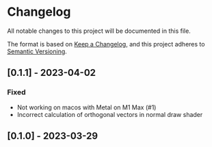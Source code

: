 # Changelog
All notable changes to this project will be documented in this file.

The format is based on [Keep a Changelog](https://keepachangelog.com/en/1.0.0/),
and this project adheres to [Semantic Versioning](https://semver.org/spec/v2.0.0.html).

## [0.1.1] - 2023-04-02

### Fixed
- Not working on macos with Metal on M1 Max (#1)
- Incorrect calculation of orthogonal vectors in normal draw shader

## [0.1.0] - 2023-03-29